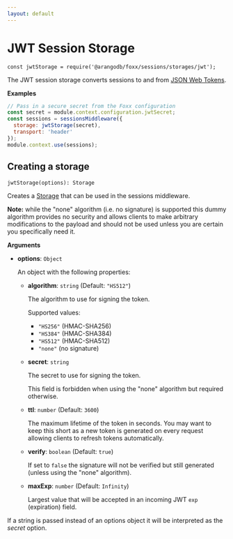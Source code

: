 ```yaml
---
layout: default
---
```

JWT Session Storage
===================

`const jwtStorage = require('@arangodb/foxx/sessions/storages/jwt');`

The JWT session storage converts sessions to and from
[JSON Web Tokens](https://jwt.io/).

**Examples**

```js
// Pass in a secure secret from the Foxx configuration
const secret = module.context.configuration.jwtSecret;
const sessions = sessionsMiddleware({
  storage: jwtStorage(secret),
  transport: 'header'
});
module.context.use(sessions);
```

Creating a storage
------------------

`jwtStorage(options): Storage`

Creates a [Storage](README.md) that can be used in the sessions middleware.

**Note:** while the "none" algorithm (i.e. no signature) is supported this
dummy algorithm provides no security and allows clients to make arbitrary
modifications to the payload and should not be used unless you are certain
you specifically need it.

**Arguments**

* **options**: `Object`

  An object with the following properties:

  * **algorithm**: `string` (Default: `"HS512"`)

    The algorithm to use for signing the token.

    Supported values:

    * `"HS256"` (HMAC-SHA256)
    * `"HS384"` (HMAC-SHA384)
    * `"HS512"` (HMAC-SHA512)
    * `"none"` (no signature)

  * **secret**: `string`

    The secret to use for signing the token.

    This field is forbidden when using the "none" algorithm but required otherwise.

  * **ttl**: `number` (Default: `3600`)

    The maximum lifetime of the token in seconds. You may want to keep this
    short as a new token is generated on every request allowing clients to
    refresh tokens automatically.

  * **verify**: `boolean` (Default: `true`)

    If set to `false` the signature will not be verified but still generated
    (unless using the "none" algorithm).

  * **maxExp**: `number` (Default: `Infinity`)

    Largest value that will be accepted in an incoming JWT `exp` (expiration) field.

If a string is passed instead of an options object it will be interpreted
as the *secret* option.
